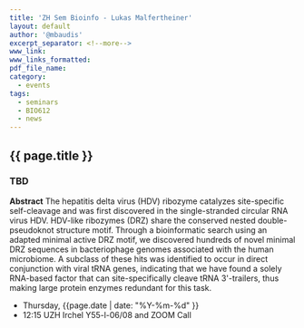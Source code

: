 ```yaml
---
title: 'ZH Sem Bioinfo - Lukas Malfertheiner'
layout: default
author: '@mbaudis'
excerpt_separator: <!--more-->
www_link:
www_links_formatted:
pdf_file_name:
category:
  - events
tags:
  - seminars
  - BIO612
  - news
---
```


## {{ page.title }}
### TBD

**Abstract** The hepatitis delta virus (HDV) ribozyme catalyzes site-specific self-cleavage and was first discovered in the single-stranded circular RNA virus HDV. HDV-like ribozymes (DRZ) share the conserved nested double-pseudoknot structure motif. Through a bioinformatic search using an adapted minimal active DRZ motif, we discovered hundreds of novel minimal DRZ sequences in bacteriophage genomes associated with the human microbiome. A subclass of these hits was identified to occur in direct conjunction with viral tRNA genes, indicating that we have found a solely RNA-based factor that can site-specifically cleave tRNA 3'-trailers, thus making large protein enzymes redundant for this task. 

* Thursday, {{page.date | date: "%Y-%m-%d" }}
* 12:15 UZH Irchel Y55-l-06/08 and ZOOM Call
